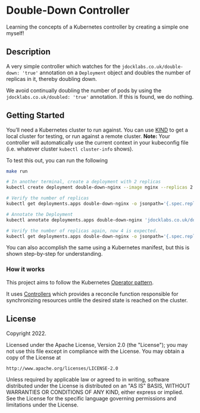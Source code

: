 # Double-Down Controller

Learning the concepts of a Kubernetes controller by creating a simple one myself!

## Description

A very simple controller which watches for the `jdocklabs.co.uk/double-down: 'true'` annotation on a `Deployment` object and doubles the number
of replicas in it, thereby doubling down.

We avoid continually doubling the number of pods by using the `jdocklabs.co.uk/doubled: 'true'` annotation.
If this is found, we do nothing.

## Getting Started
You’ll need a Kubernetes cluster to run against. You can use [KIND](https://sigs.k8s.io/kind) to get a local cluster for testing, or run against a remote cluster.
**Note:** Your controller will automatically use the current context in your kubeconfig file (i.e. whatever cluster `kubectl cluster-info` shows).

To test this out, you can run the following

```bash
make run

# In another terminal, create a deployment with 2 replicas
kubectl create deployment double-down-nginx --image nginx --replicas 2

# Verify the number of replicas
kubectl get deployments.apps double-down-nginx -o jsonpath='{.spec.replicas}{"\n"}'

# Annotate the Deployment
kubectl annotate deployments.apps double-down-nginx 'jdocklabs.co.uk/double-down=true'

# Verify the number of replicas again, now 4 is expected.
kubectl get deployments.apps double-down-nginx -o jsonpath='{.spec.replicas}{"\n"}'
```

You can also accomplish the same using a Kubernetes manifest, but this is shown step-by-step for understanding.


### How it works
This project aims to follow the Kubernetes [Operator pattern](https://kubernetes.io/docs/concepts/extend-kubernetes/operator/).

It uses [Controllers](https://kubernetes.io/docs/concepts/architecture/controller/)
which provides a reconcile function responsible for synchronizing resources untile the desired state is reached on the cluster.

## License

Copyright 2022.

Licensed under the Apache License, Version 2.0 (the "License");
you may not use this file except in compliance with the License.
You may obtain a copy of the License at

    http://www.apache.org/licenses/LICENSE-2.0

Unless required by applicable law or agreed to in writing, software
distributed under the License is distributed on an "AS IS" BASIS,
WITHOUT WARRANTIES OR CONDITIONS OF ANY KIND, either express or implied.
See the License for the specific language governing permissions and
limitations under the License.


